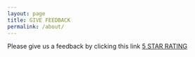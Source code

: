 ```yaml
---
layout: page
title: GIVE FEEDBACK
permalink: /about/
---
```


Please give us a feedback by clicking this link [5 STAR RATING](https://eur05.safelinks.protection.outlook.com/?url=https%3A%2F%2Fapplication-rating.e.corpintra.net%2Frating%2Frate.php%3Fapp%3D200A7136-DF0F-4AD7-808A-01797B6B780A&data=04%7C01%7CSoleyman.Fazeli%40p3-group.com%7C160fc990a1e54c770a2b08d9db6528b6%7C38ea53fb91174764adc631f828910b30%7C0%7C0%7C637782049798467943%7CUnknown%7CTWFpbGZsb3d8eyJWIjoiMC4wLjAwMDAiLCJQIjoiV2luMzIiLCJBTiI6Ik1haWwiLCJXVCI6Mn0%3D%7C3000&sdata=Zawko4VAiqcFpIsCTt8EBusBsvUyzZzIvJ%2FUK%2Fip9yo%3D&reserved=0)
